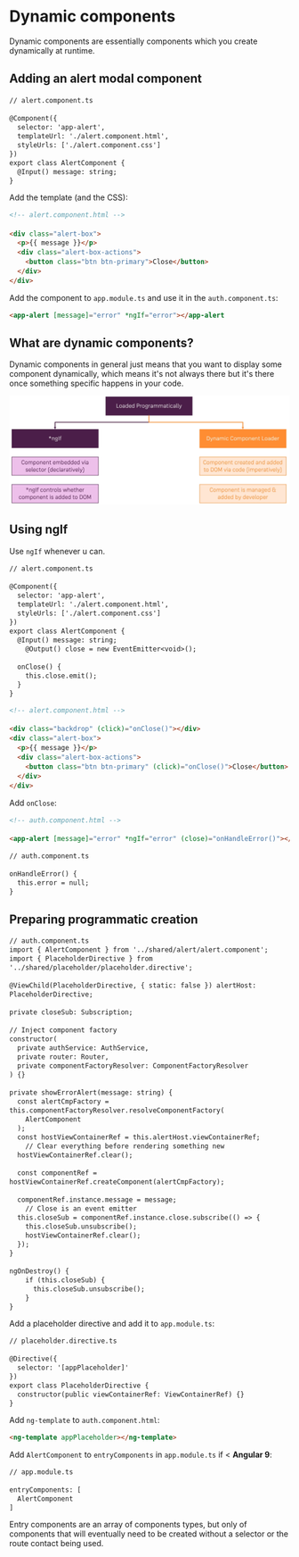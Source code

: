 # Dynamic components

Dynamic components are essentially components which you create dynamically at runtime.

## Adding an alert modal component

```tsx
// alert.component.ts

@Component({
  selector: 'app-alert',
  templateUrl: './alert.component.html',
  styleUrls: ['./alert.component.css']
})
export class AlertComponent {
  @Input() message: string;
}
```

Add the template (and the CSS):

```html
<!-- alert.component.html -->

<div class="alert-box">
  <p>{{ message }}</p>
  <div class="alert-box-actions">
    <button class="btn btn-primary">Close</button>
  </div>
</div>
```

Add the component to `app.module.ts` and use it in the `auth.component.ts`:

```html
<app-alert [message]="error" *ngIf="error"></app-alert
```

## What are dynamic components?

Dynamic components in general just means that you want to display some component dynamically, which means it's not always there but it's there once something specific happens in your code.

![Untitled](images/dynamic_components.png)

## Using ngIf

Use `ngIf` whenever u can.

```tsx
// alert.component.ts

@Component({
  selector: 'app-alert',
  templateUrl: './alert.component.html',
  styleUrls: ['./alert.component.css']
})
export class AlertComponent {
  @Input() message: string;
	@Output() close = new EventEmitter<void>();

  onClose() {
    this.close.emit();
  }
}
```

```html
<!-- alert.component.html -->

<div class="backdrop" (click)="onClose()"></div>
<div class="alert-box">
  <p>{{ message }}</p>
  <div class="alert-box-actions">
    <button class="btn btn-primary" (click)="onClose()">Close</button>
  </div>
</div>
```

Add `onClose`:

```html
<!-- auth.component.html -->

<app-alert [message]="error" *ngIf="error" (close)="onHandleError()"></app-alert>
```

```tsx
// auth.component.ts

onHandleError() {
  this.error = null;
}
```

## Preparing programmatic creation

```tsx
// auth.component.ts
import { AlertComponent } from '../shared/alert/alert.component';
import { PlaceholderDirective } from '../shared/placeholder/placeholder.directive';

@ViewChild(PlaceholderDirective, { static: false }) alertHost: PlaceholderDirective;

private closeSub: Subscription;

// Inject component factory
constructor(
  private authService: AuthService,
  private router: Router,
  private componentFactoryResolver: ComponentFactoryResolver
) {}

private showErrorAlert(message: string) {
  const alertCmpFactory = this.componentFactoryResolver.resolveComponentFactory(
    AlertComponent
  );
  const hostViewContainerRef = this.alertHost.viewContainerRef;
	// Clear everything before rendering something new
  hostViewContainerRef.clear();

  const componentRef = hostViewContainerRef.createComponent(alertCmpFactory);

  componentRef.instance.message = message;
	// Close is an event emitter
  this.closeSub = componentRef.instance.close.subscribe(() => {
    this.closeSub.unsubscribe();
    hostViewContainerRef.clear();
  });
}

ngOnDestroy() {
    if (this.closeSub) {
      this.closeSub.unsubscribe();
    }
}
```

Add a placeholder directive and add it to `app.module.ts`:

```tsx
// placeholder.directive.ts

@Directive({
  selector: '[appPlaceholder]'
})
export class PlaceholderDirective {
  constructor(public viewContainerRef: ViewContainerRef) {}
}
```

Add `ng-template` to `auth.component.html`:

```html
<ng-template appPlaceholder></ng-template>
```

Add `AlertComponent` to `entryComponents` in `app.module.ts` if < **Angular 9**:

```tsx
// app.module.ts

entryComponents: [
  AlertComponent
]
```

Entry components are an array of components types, but only of components that will eventually need to be created without a selector or the route contact being used.